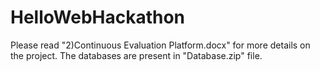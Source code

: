 # HelloWebHackathon
Please read "2)Continuous Evaluation Platform.docx" for more details on the project.
The databases are present in "Database.zip" file.
